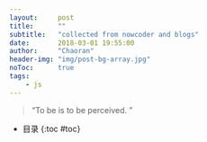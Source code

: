 ```yaml
---
layout:     post
title:      ""
subtitle:   "collected from nowcoder and blogs"
date:       2018-03-01 19:55:00
author:     "Chaoran"
header-img: "img/post-bg-array.jpg"
noToc:      true
tags:
    - js
---
```


> “To be is to be perceived. ”

* 目录
{:toc #toc}

